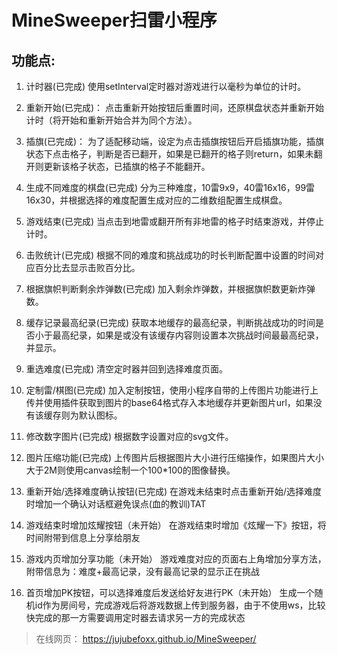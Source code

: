 # MineSweeper扫雷小程序

## 功能点:

1. 计时器(已完成)
使用setInterval定时器对游戏进行以毫秒为单位的计时。

2. 重新开始(已完成)：
点击重新开始按钮后重置时间，还原棋盘状态并重新开始计时（将开始和重新开始合并为同个方法）。

3. 插旗(已完成)：
为了适配移动端，设定为点击插旗按钮后开启插旗功能，插旗状态下点击格子，判断是否已翻开，如果是已翻开的格子则return，如果未翻开则更新该格子状态，已插旗的格子不能翻开。

4. 生成不同难度的棋盘(已完成)
分为三种难度，10雷9x9，40雷16x16，99雷16x30，并根据选择的难度配置生成对应的二维数组配置生成棋盘。

5. 游戏结束(已完成)
当点击到地雷或翻开所有非地雷的格子时结束游戏，并停止计时。

6. 击败统计(已完成)
根据不同的难度和挑战成功的时长判断配置中设置的时间对应百分比去显示击败百分比。

7. 根据旗帜判断剩余炸弹数(已完成)
加入剩余炸弹数，并根据旗帜数更新炸弹数。

8. 缓存记录最高纪录(已完成)
获取本地缓存的最高纪录，判断挑战成功的时间是否小于最高纪录，如果是或没有该缓存内容则设置本次挑战时间最最高纪录，并显示。

9. 重选难度(已完成)
清空定时器并回到选择难度页面。

10. 定制雷/棋图(已完成)
加入定制按钮，使用小程序自带的上传图片功能进行上传并使用插件获取到图片的base64格式存入本地缓存并更新图片url，如果没有该缓存则为默认图标。

11. 修改数字图片(已完成)
根据数字设置对应的svg文件。

12. 图片压缩功能(已完成)
上传图片后根据图片大小进行压缩操作，如果图片大小大于2M则使用canvas绘制一个100*100的图像替换。

13. 重新开始/选择难度确认按钮(已完成)
在游戏未结束时点击重新开始/选择难度时增加一个确认对话框避免误点(血的教训)TAT

14. 游戏结束时增加炫耀按钮（未开始）
在游戏结束时增加《炫耀一下》按钮，将时间附带到信息上分享给朋友

15. 游戏内页增加分享功能（未开始）
游戏难度对应的页面右上角增加分享方法，附带信息为：难度+最高记录，没有最高记录的显示正在挑战

16. 首页增加PK按钮，可以选择难度后发送给好友进行PK（未开始）
生成一个随机id作为房间号，完成游戏后将游戏数据上传到服务器，由于不使用ws，比较快完成的那一方需要调用定时器去请求另一方的完成状态

> 在线网页： https://jujubefoxx.github.io/MineSweeper/
